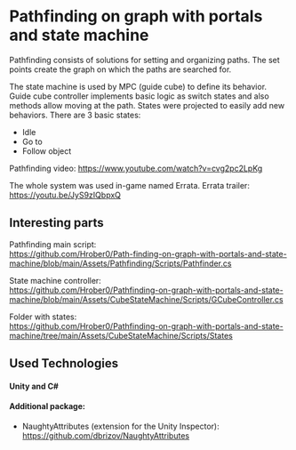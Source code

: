 # Pathfinding on graph with portals and state machine

Pathfinding consists of solutions for setting and organizing paths.
The set points create the graph on which the paths are searched for.

The state machine is used by MPC (guide cube) to define its behavior.
Guide cube controller implements basic logic as switch states and also methods allow moving at the path.
States were projected to easily add new behaviors.
There are 3 basic states:
- Idle
- Go to
- Follow object


Pathfinding video: https://www.youtube.com/watch?v=cvg2pc2LpKg

The whole system was used in-game named Errata.
Errata trailer: https://youtu.be/JyS9zIQbpxQ


## Interesting parts

Pathfinding main script:<br>
https://github.com/Hrober0/Path-finding-on-graph-with-portals-and-state-machine/blob/main/Assets/Pathfinding/Scripts/Pathfinder.cs

State machine controller:<br>
https://github.com/Hrober0/Pathfinding-on-graph-with-portals-and-state-machine/blob/main/Assets/CubeStateMachine/Scripts/GCubeController.cs

Folder with states:<br>
https://github.com/Hrober0/Pathfinding-on-graph-with-portals-and-state-machine/tree/main/Assets/CubeStateMachine/Scripts/States


## Used Technologies

#### Unity and C#

#### Additional package:
- NaughtyAttributes (extension for the Unity Inspector):  https://github.com/dbrizov/NaughtyAttributes
